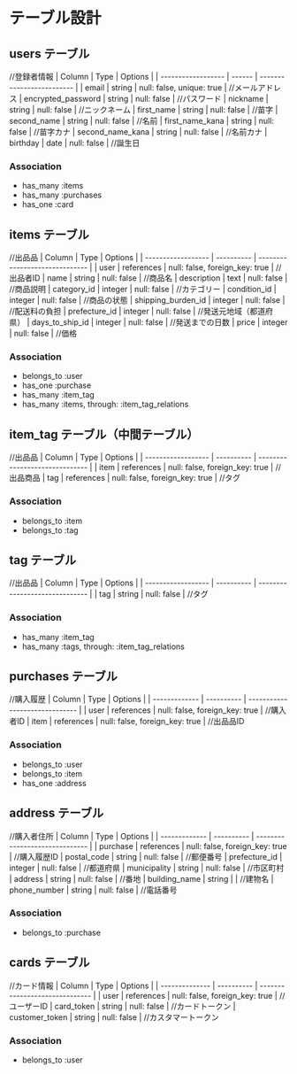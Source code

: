 # テーブル設計

## users テーブル
//登録者情報
| Column             | Type   | Options                   |
| ------------------ | ------ | ------------------------- |
| email              | string | null: false, unique: true | //メールアドレス
| encrypted_password | string | null: false               | //パスワード
| nickname           | string | null: false               | //ニックネーム
| first_name         | string | null: false               | //苗字
| second_name        | string | null: false               | //名前
| first_name_kana    | string | null: false               | //苗字カナ
| second_name_kana   | string | null: false               | //名前カナ
| birthday           | date   | null: false               | //誕生日

### Association
- has_many :items
- has_many :purchases
- has_one  :card

## items テーブル
//出品品
| Column             | Type       | Options                        |
| ------------------ | ---------- | ------------------------------ |
| user               | references | null: false, foreign_key: true | //出品者ID
| name               | string     | null: false                    | //商品名
| description        | text       | null: false                    | //商品説明
| category_id        | integer    | null: false                    | //カテゴリー
| condition_id       | integer    | null: false                    | //商品の状態
| shipping_burden_id | integer    | null: false                    | //配送料の負担
| prefecture_id      | integer    | null: false                    | //発送元地域（都道府県）
| days_to_ship_id    | integer    | null: false                    | //発送までの日数
| price              | integer    | null: false                    | //価格

### Association
- belongs_to :user
- has_one :purchase
- has_many :item_tag
- has_many :items, through: :item_tag_relations

## item_tag テーブル（中間テーブル）
//出品品
| Column             | Type       | Options                        |
| ------------------ | ---------- | ------------------------------ |
| item               | references | null: false, foreign_key: true | //出品商品
| tag                | references | null: false, foreign_key: true | //タグ

### Association
- belongs_to :item
- belongs_to :tag

## tag テーブル
//出品品
| Column             | Type       | Options                        |
| ------------------ | ---------- | ------------------------------ |
| tag                | string     | null: false                    | //タグ

### Association
- has_many :item_tag
- has_many :tags, through: :item_tag_relations

## purchases テーブル
//購入履歴
| Column        | Type       | Options                        |
| ------------- | ---------- | ------------------------------ |
| user          | references | null: false, foreign_key: true | //購入者ID
| item          | references | null: false, foreign_key: true | //出品品ID

### Association
- belongs_to :user
- belongs_to :item
- has_one :address

## address テーブル
//購入者住所
| Column        | Type       | Options                        |
| ------------- | ---------- | ------------------------------ |
| purchase      | references | null: false, foreign_key: true | //購入履歴ID
| postal_code   | string     | null: false                    | //郵便番号
| prefecture_id | integer    | null: false                    | //都道府県
| municipality  | string     | null: false                    | //市区町村
| address       | string     | null: false                    | //番地
| building_name | string     |                                | //建物名
| phone_number  | string     | null: false                    | //電話番号

### Association
- belongs_to :purchase

## cards テーブル
//カード情報
| Column         | Type       | Options                        |
| -------------- | ---------- | ------------------------------ |
| user           | references | null: false, foreign_key: true | //ユーザーID
| card_token     | string     | null: false                    | //カードトークン
| customer_token | string     | null: false                    | //カスタマートークン

### Association
- belongs_to :user